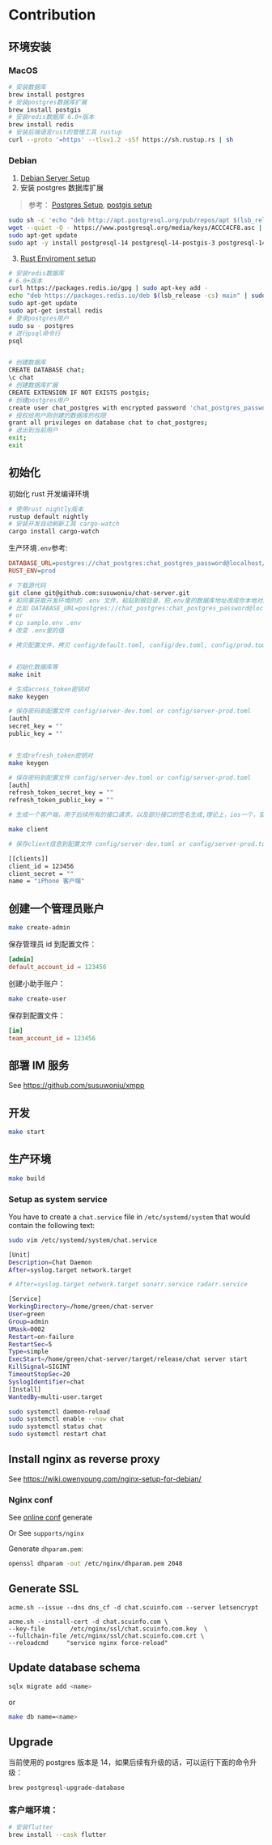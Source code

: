 # Contribution

## 环境安装

### MacOS

```bash
# 安装数据库
brew install postgres
# 安装postgres数据库扩展
brew install postgis
# 安装redis数据库 6.0+版本
brew install redis
# 安装后端语言rust的管理工具 rustup
curl --proto '=https' --tlsv1.2 -sSf https://sh.rustup.rs | sh


```

### Debian

1. [Debian Server Setup](https://wiki.owenyoung.com/debian-server-setup/)
2. 安装 postgres 数据库扩展

> 参考： [Postgres Setup](https://wiki.owenyoung.com/postgres-setup-for-debian), [postgis setup](https://trac.osgeo.org/postgis/wiki/UsersWikiPostGIS24UbuntuPGSQL10Apt)

```bash
sudo sh -c 'echo "deb http://apt.postgresql.org/pub/repos/apt $(lsb_release -cs)-pgdg main" > /etc/apt/sources.list.d/pgdg.list'
wget --quiet -O - https://www.postgresql.org/media/keys/ACCC4CF8.asc | sudo apt-key add -
sudo apt-get update
sudo apt -y install postgresql-14 postgresql-14-postgis-3 postgresql-14-postgis-3-scripts postgresql-14-postgis-3-dbgsym
```

3. [Rust Enviroment setup](https://wiki.owenyoung.com/rust-enviroment-setup-for-debian/)

```bash
# 安装redis数据库
# 6.0+版本
curl https://packages.redis.io/gpg | sudo apt-key add -
echo "deb https://packages.redis.io/deb $(lsb_release -cs) main" | sudo tee /etc/apt/sources.list.d/redis.list
sudo apt-get update
sudo apt-get install redis
# 登录postgres用户
sudo su - postgres
# 进行psql命令行
psql


# 创建数据库
CREATE DATABASE chat;
\c chat
# 创建数据库扩展
CREATE EXTENSION IF NOT EXISTS postgis;
# 创建postgres用户
create user chat_postgres with encrypted password 'chat_postgres_password';
# 授权给用户刚创建的数据库的权限
grant all privileges on database chat to chat_postgres;
# 退出到当前用户
exit;
exit
```

## 初始化

初始化 rust 开发编译环境

```bash
# 使用rust nightly版本
rustup default nightly
# 安装开发自动刷新工具 cargo-watch
cargo install cargo-watch
```

生产环境`.env`参考:

```ini
DATABASE_URL=postgres://chat_postgres:chat_postgres_password@localhost/chat
RUST_ENV=prod
```

```bash
# 下载源代码
git clone git@github.com:susuwoniu/chat-server.git
# 和同事获取开发环境的的 .env 文件，粘贴到根目录，把.env里的数据库地址改成你本地对应的地址
# 比如 DATABASE_URL=postgres://chat_postgres:chat_postgres_password@localhost/chat
# or
# cp sample.env .env
# 改变 .env里的值

# 拷贝配置文件，拷贝 config/default.toml, config/dev.toml, config/prod.toml


# 初始化数据库等
make init

# 生成access_token密钥对
make keygen

# 保存密码到配置文件 config/server-dev.toml or config/server-prod.toml
[auth]
secret_key = ""
public_key = ""


# 生成refresh_token密钥对
make keygen

# 保存密码到配置文件 config/server-dev.toml or config/server-prod.toml
[auth]
refresh_token_secret_key = ""
refresh_token_public_key = ""

# 生成一个客户端，用于后续所有的接口请求，以及部分接口的签名生成,理论上，ios一个，安卓1个

make client

# 保存client信息到配置文件 config/server-dev.toml or config/server-prod.toml

[[clients]]
client_id = 123456
client_secret = ""
name = "iPhone 客户端"

```

## 创建一个管理员账户

```bash
make create-admin
```

保存管理员 id 到配置文件：

```toml
[admin]
default_account_id = 123456
```

创建小助手账户：

```bash
make create-user
```

保存到配置文件：

```toml
[im]
team_account_id = 123456
```

## 部署 IM 服务

See <https://github.com/susuwoniu/xmpp>

## 开发

```bash
make start
```

## 生产环境

```bash
make build
```

### Setup as system service

You have to create a `chat.service` file in `/etc/systemd/system` that would contain the following text:

```bash
sudo vim /etc/systemd/system/chat.service
```

```bash
[Unit]
Description=Chat Daemon
After=syslog.target network.target

# After=syslog.target network.target sonarr.service radarr.service

[Service]
WorkingDirectory=/home/green/chat-server
User=green
Group=admin
UMask=0002
Restart=on-failure
RestartSec=5
Type=simple
ExecStart=/home/green/chat-server/target/release/chat server start
KillSignal=SIGINT
TimeoutStopSec=20
SyslogIdentifier=chat
[Install]
WantedBy=multi-user.target
```

```bash
sudo systemctl daemon-reload
sudo systemctl enable --now chat
sudo systemctl status chat
sudo systemctl restart chat

```

## Install nginx as reverse proxy

See <https://wiki.owenyoung.com/nginx-setup-for-debian/>

### Nginx conf

See [online conf](https://www.digitalocean.com/community/tools/nginx?domains.0.server.domain=chat.scuinfo.com&domains.0.https.certType=custom&domains.0.php.php=false&domains.0.reverseProxy.reverseProxy=true&domains.0.routing.root=false&global.app.lang=zhCN) generate

Or See `supports/nginx`

Generate `dhparam.pem`:

```bash
openssl dhparam -out /etc/nginx/dhparam.pem 2048
```

## Generate SSL

```
acme.sh --issue --dns dns_cf -d chat.scuinfo.com --server letsencrypt
```

```
acme.sh --install-cert -d chat.scuinfo.com \
--key-file       /etc/nginx/ssl/chat.scuinfo.com.key  \
--fullchain-file /etc/nginx/ssl/chat.scuinfo.com.crt \
--reloadcmd     "service nginx force-reload"
```

## Update database schema

```bash
sqlx migrate add <name>
```

or

```bash
make db name=<name>
```

## Upgrade

当前使用的 postgres 版本是 14，如果后续有升级的话，可以运行下面的命令升级：

```bash
brew postgresql-upgrade-database
```

### 客户端环境：

```bash
# 安装flutter
brew install --cask flutter
```
